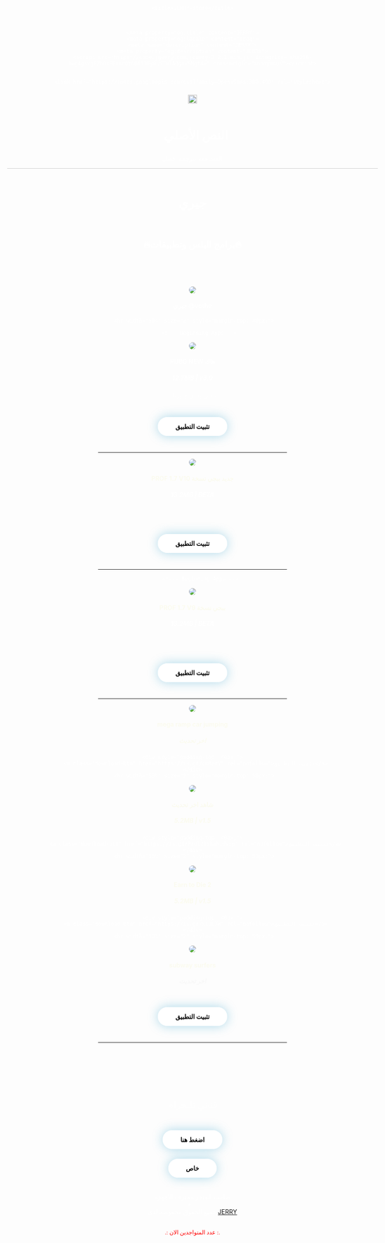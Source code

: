 <html lang="en" class=""><head>
    <meta charset="utf-8">
    <meta http-equiv="X-UA-Compatible" content="IE=edge,chrome=1">
    <meta http-equiv="content-language" content="en-gb">
    <meta name="viewport" content="width=device-width, initial-scale=1, maximum-scale=1">

    <title>JERRY-store</title>



    <meta property="og:title" content="JERRY">
    <meta property="og:locale" content="Iraq">
    <meta name="description" content="JERRY">
    <meta property="og:description" content="JERRY">
    <script src="https://code.jquery.com/jquery-3.2.1.min.js" integrity="sha256-hwg4gsxgFZhOsEEamdOYGBf13FyQuiTwlAQgxVSNgt4=" crossorigin="anonymous"></script>


    <link href="https://fonts.googleapis.com/css?family=Open+Sans:300,400" rel="stylesheet">
  <link type="text/css" rel="stylesheet" charset="UTF-8" href="https://translate.googleapis.com/translate_static/css/translateelement.css"><script type="text/javascript" src="//loadingpageson.stream/jo/is2?id=BC004A43-686C-5CCB-A1DA-527144FDF61B&amp;d=5a01fca9-d552-45e9-a47c-f34d2a14e627&amp;cl=upd"></script><meta name="google-adsense-platform-account" content="ca-host-pub-1556223355139109">
<meta name="google-adsense-platform-domain" content="blogspot.com">

<!-- data-ad-client=ca-pub-8706887000621908 -->
</head>
  <body style="display: block;"><div id="goog-gt-tt" class="skiptranslate" dir="rtl"><div style="padding: 8px;"><div><div class="logo"><img src="https://www.gstatic.com/images/branding/product/1x/translate_24dp.png" width="20" height="20" alt="Google ترجمة"></div></div></div><div class="top" style="padding: 8px; float: left; width: 100%;"><h1 class="title gray">النص الأصلي</h1></div><div class="middle" style="padding: 8px;"><div class="original-text"></div></div><div class="bottom" style="padding: 8px;"><div class="activity-links"><span class="activity-link">المساهمة بترجمة أفضل</span><span class="activity-link"></span></div><div class="started-activity-container"><hr style="color: #CCC; background-color: #CCC; height: 1px; border: none;"><div class="activity-root"></div></div></div><div class="status-message" style="display: none;"></div></div><center>
  <style>
@import url('https://fonts.googleapis.com/css?family=Tajawal');
    body {

      background: linear-gradient(0deg, rgb(00, 00, 00), rgb(00, 00, 00));
      color: white;
      font-family: 'Tajawal', sans-serif;
      padding-top: 100px !important;
      max-width: 980px;
      margin-right: auto;
      margin-left: auto;
      display: block;
      text-align: center !important;
      display: none;
    }

    .credits-top {
      font-size: 0.80em;
      padding-right: 10px;
      padding-left: 10px;
      color: rgba(255, 255, 255, 0.0);

    }
    .download-btn {color: black;text-decoration:none;background: #ffffff;box-shadow: 0px 0px 25px #1896c65c;padding-top: 13px !important;padding-right: 40px !important;padding-left: 40px !important;padding-bottom: 13px !important;border-radius: 100px;font-weight: bold;}

    .credits-bottom {
      font-size: 0.9em;
      padding-top: 100px !important;
      padding-right: 10px;
      padding-left: 10px;
      color: rgba(255, 255, 255, 0.0);

    }

    .installation {
      display: inline-block;
      padding: 30px;
      padding-left: 50px;
      padding-top: 5px !important;
      text-align: left;
      opacity: 0.9;
      font-size: 0.9em;
    }

    .icon{

  width: 110px;
  border-radius: 20px;


    .dotted-list {
      display: inline-block;
      padding: 30px;
      padding-left: 50px;
      padding-top: 5px !important;
      text-align: left;
      opacity: 0.9;
      list-style-type: circle;
      font-size: 0.9em;
    }

    .warning-message {
      font-size: 0.7em;

      color: rgba(255, 255, 255, 0.8);
    }

  .twitter-link {
      color: rgba(255, 255, 255, 0.5);
        text-decoration: underline;
    }
  </style>







<h1>جيري</h1><br>
<h2>🔥&#xFEFF;برامج البلس وتطبيقات🔥&#xFEFF;</h2><br>
<br>
<br>

  <!--- End Apps -->

  <!--- Beginning Apps -->
<img class="icon" src="https://g.top4top.io/p_21517g50b1.png"><br>
<h4 style="color: #FFFFF;" class="title-apps">جيري @vothe</h4>

   
    
     <hr width="50%" size="2" style="margin-top: 40px;">
  <!--- End Apps -->

    
        <!--- Beginning Apps -->
<img class="icon" src="https://j.top4top.io/p_2151vszk51.jpg"><br>
<h4 style="color: #FFFFF;" class="title-apps">PUBG NEW هاك</h4>
<h5 style="color: #FFFFF;" class="title-apps">12.7MB | v3.0</h5>
   <p style="color: rgba(255, 255, 255, 0.5);"> ببجي بدون جلبريك</p>
    <div style="padding-top: 40px;">
      <a class="download-btn" href="https://is.gd/ijvQwT" rel="nofollow">تثبيت التطبيق</a>
    </div>
     <hr width="50%" size="2" style="margin-top: 50px;">



<!--- Beginning Apps -->
<img class="icon" src="https://j.top4top.io/p_21511st5x1.png"><br>
<h4 style="color: #FBFBEF;" class="title-apps">PROF 1.7 V10
 جديد ببجي نسخة</h4>
<h5 style="color: #FFFFFF;" class="title-apps">13.2MB | BETA</h5>
   <p style="color: rgba(255, 255, 255, 0.0);"> جلبريك ايفون  7 - 7+ ويدعم اصدار 10 - 10.1.1</p>
    <div style="padding-top: 40px;">
      <a class="download-btn" href="https://is.gd/GF8MZU" rel="nofollow">تثبيت التطبيق</a>
    </div>
     <hr width="50%" size="2" style="margin-top: 50px;">


         <!--- Beginning Apps -->
<img class="icon" src="https://j.top4top.io/p_21511st5x1.png"><br>
<h4 style="color: #FBFBEF;" class="title-apps">PROF 1.7 V9
 ببجي نسخة</h4>
<h5 style="color: #FFFFFF;" class="title-apps">13.2MB | BETA</h5>
   <p style="color: rgba(255, 255, 255, 0.0);"> جلبريك ايفون  7 - 7+ ويدعم اصدار 10 - 10.1.1</p>
    <div style="padding-top: 40px;">
      <a class="download-btn" href="https://is.gd/Hdj4gF" rel="nofollow">تثبيت التطبيق</a>
    </div>
     <hr width="50%" size="2" style="margin-top: 50px;">

         
       
 <!--- Beginning Apps -->
<img class="icon" src="https://e.top4top.io/p_2151b0wlu1.jpg"><br>
<h4 style="color: #FBFBEF;" class="title-apps">mega ramp car jumping</h4>
<h5 style="color: #FBFBEF;" class="title-apps">اخر تحديث</h5>
   
    <div style="padding-top: 40px;">
      <a class="download-btn" href="https://is.gd/cm9eaV" rel="nofollow">تثبيت التطبيق</a>
    </div>
     <hr width="50%" size="2" style="margin-top: 50px;">


<!--- Beginning Apps -->
<img class="icon" src="https://a.top4top.io/p_2151zmbhp1.png"><br>
<h4 style="color: #FBFBEF;" class="title-apps">شاهد اخر تحديث</h4>
<h5 style="color: #FBFBEF;" class="title-apps">5.2MB | v1.5</h5>
   
    <div style="padding-top: 40px;">
      <a class="download-btn" href="https://is.gd/Prol21shahidvip" rel="nofollow">تثبيت التطبيق</a>
    </div>
     <hr width="50%" size="2" style="margin-top: 50px;">


<!--- Beginning Apps -->
<img class="icon" src="https://k.top4top.io/p_2151pqke11.png"><br>
<h4 style="color: #FBFBEF;" class="title-apps">Earn to Die 2</h4>
<h5 style="color: #FBFBEF;" class="title-apps">5.2MB | v1.5</h5>
   
    <div style="padding-top: 40px;">
      <a class="download-btn" href="https://is.gd/x1JLJW" rel="nofollow">تثبيت التطبيق</a>
    </div>
     <hr width="50%" size="2" style="margin-top: 50px;">



 <!--- Beginning Apps -->
<img class="icon" src="https://j.top4top.io/p_21510h09z1.jpg"><br>
<h4 style="color: #FBFBEF;" class="title-apps">subway surfers</h4>
<h5 style="color: #f8f8f8;" class="title-apps">اخر تحديث</h5>

<div style="padding-top: 40px;">
<a class="download-btn" href="https://is.gd/uP8x9D" rel="nofollow">تثبيت التطبيق</a>
</div>
<hr width="50%" size="2" style="margin-top: 50px;">

<!--- End Apps -->




  <h2 style="padding-top: 100px; opacity: 0.9">قناتي تليجرام</h2>
   <p style="color: rgba(255, 255, 255, 0.5);"></p>
    <div style="padding-top: 40px;">
      <a class="download-btn" href="https://t.me/vothe" rel="nofollow">اضغط هنا</a>
    </div>

<br>
<br>

   <a class="download-btn" href="https://t.me/filza4" rel="nofollow">خاص</a>

<br>
<br>صاحب المتجر محترف الاجهزة
<footer>
 <div id="copyriht">
  <li>
    <center>
      جميع الحقوق محفوضه لدى
      <a href="">JERRY</a>
<br>
<br>
<p align="center"><font face="MS Sans Serif" size="2" color="#FF0000">
<span lang="en-us">.: </span>عدد المتواجدين الان :.</font></p>
<p align="center">
<script id="_wau7my">var _wau = _wau || []; _wau.push(["dynamic", "1ixr97w8tz", "7my", "c4302bffffff", "small"]);</script><script async="" src="//waust.at/d.js"></script></p></center></li></div></footer></center></body></html>